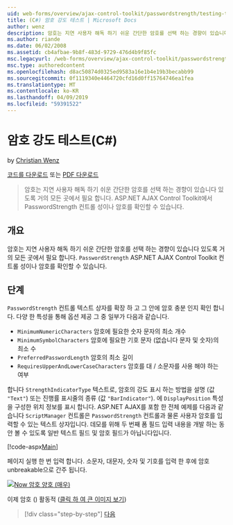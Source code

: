 ```yaml
---
uid: web-forms/overview/ajax-control-toolkit/passwordstrength/testing-the-strength-of-a-password-cs
title: (C#) 암호 강도 테스트 | Microsoft Docs
author: wenz
description: 암호는 지연 사용자 해독 하기 쉬운 간단한 암호를 선택 하는 경향이 있습니다 있도록 거의 모든 곳에서 필요 합니다. ASP에서 PasswordStrength 컨트롤입니다. N....
ms.author: riande
ms.date: 06/02/2008
ms.assetid: cb4afbae-9b8f-483d-9729-476d4b9f85fc
msc.legacyurl: /web-forms/overview/ajax-control-toolkit/passwordstrength/testing-the-strength-of-a-password-cs
msc.type: authoredcontent
ms.openlocfilehash: d8ac50874d0325ed9583a16e1b4e19b3becabb99
ms.sourcegitcommit: 0f1119340e4464720cfd16d0ff15764746ea1fea
ms.translationtype: MT
ms.contentlocale: ko-KR
ms.lasthandoff: 04/09/2019
ms.locfileid: "59391522"
---
```

# <a name="testing-the-strength-of-a-password-c"></a>암호 강도 테스트(C#)

by [Christian Wenz](https://github.com/wenz)

[코드를 다운로드](http://download.microsoft.com/download/9/3/f/93f8daea-bebd-4821-833b-95205389c7d0/PasswordStrength0.cs.zip) 또는 [PDF 다운로드](http://download.microsoft.com/download/2/d/c/2dc10e34-6983-41d4-9c08-f78f5387d32b/passwordstrength0CS.pdf)

> 암호는 지연 사용자 해독 하기 쉬운 간단한 암호를 선택 하는 경향이 있습니다 있도록 거의 모든 곳에서 필요 합니다. ASP.NET AJAX Control Toolkit에서 PasswordStrength 컨트롤 성이나 암호를 확인할 수 있습니다.


## <a name="overview"></a>개요

암호는 지연 사용자 해독 하기 쉬운 간단한 암호를 선택 하는 경향이 있습니다 있도록 거의 모든 곳에서 필요 합니다. `PasswordStrength` ASP.NET AJAX Control Toolkit 컨트롤 성이나 암호를 확인할 수 있습니다.

## <a name="steps"></a>단계

`PasswordStrength` 컨트롤 텍스트 상자를 확장 하 고 그 안에 암호 충분 인지 확인 합니다. 다양 한 특성을 통해 옵션 제공 그 중 일부가 다음과 같습니다.

- `MinimumNumericCharacters` 암호에 필요한 숫자 문자의 최소 개수
- `MinimumSymbolCharacters` 암호에 필요한 기호 문자 (없습니다 문자 및 숫자)의 최소 수
- `PreferredPasswordLength` 암호의 최소 길이
- `RequiresUpperAndLowerCaseCharacters` 암호를 대 / 소문자를 사용 해야 하는 여부

합니다 `StrengthIndicatorType` 텍스트로, 암호의 강도 표시 하는 방법을 설명 (값 `"Text"`) 또는 진행률 표시줄의 종류 (값 `"BarIndicator"`). 에 `DisplayPosition` 특성을 구성한 위치 정보를 표시 합니다. ASP.NET AJAX를 포함 한 전체 예제를 다음과 같습니다 `ScriptManager` 컨트롤은 `PasswordStrength` 컨트롤과 물론 사용자 암호를 입력할 수 있는 텍스트 상자입니다. 데모를 위해 두 번째 폼 필드 입력 내용을 개발 하는 동안 볼 수 있도록 일반 텍스트 필드 및 암호 필드가 아닙니다입니다.

[!code-aspx[Main](testing-the-strength-of-a-password-cs/samples/sample1.aspx)]

페이지 실행 한 번 입력 합니다. 소문자, 대문자, 숫자 및 기호를 입력 한 후에 암호 unbreakable으로 간주 됩니다.


[![Now 암호 양호 (매우)](testing-the-strength-of-a-password-cs/_static/image2.png)](testing-the-strength-of-a-password-cs/_static/image1.png)

이제 암호 () 활동적 ([클릭 하 여 큰 이미지 보기](testing-the-strength-of-a-password-cs/_static/image3.png))

> [!div class="step-by-step"]
> [다음](testing-the-strength-of-a-password-vb.md)
